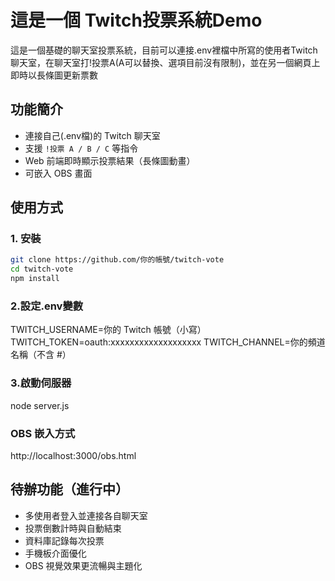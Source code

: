 # 這是一個 Twitch投票系統Demo
這是一個基礎的聊天室投票系統，目前可以連接.env裡檔中所寫的使用者Twitch聊天室，在聊天室打!投票A(A可以替換、選項目前沒有限制)，並在另一個網頁上即時以長條圖更新票數

## 功能簡介
- 連接自己(.env檔)的 Twitch 聊天室
- 支援 `!投票 A / B / C` 等指令
- Web 前端即時顯示投票結果（長條圖動畫）
- 可嵌入 OBS 畫面

## 使用方式
### 1. 安裝
```bash
git clone https://github.com/你的帳號/twitch-vote
cd twitch-vote
npm install
```
### 2.設定.env變數
TWITCH_USERNAME=你的 Twitch 帳號（小寫）
TWITCH_TOKEN=oauth:xxxxxxxxxxxxxxxxxxx
TWITCH_CHANNEL=你的頻道名稱（不含 #）

### 3.啟動伺服器
node server.js

### OBS 嵌入方式
http://localhost:3000/obs.html


## 待辦功能（進行中）
 - 多使用者登入並連接各自聊天室
 - 投票倒數計時與自動結束
 - 資料庫記錄每次投票
 - 手機板介面優化
 - OBS 視覺效果更流暢與主題化
